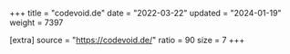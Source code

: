 +++
title = "codevoid.de"
date = "2022-03-22"
updated = "2024-01-19"
weight = 7397

[extra]
source = "https://codevoid.de/"
ratio = 90
size = 7
+++
